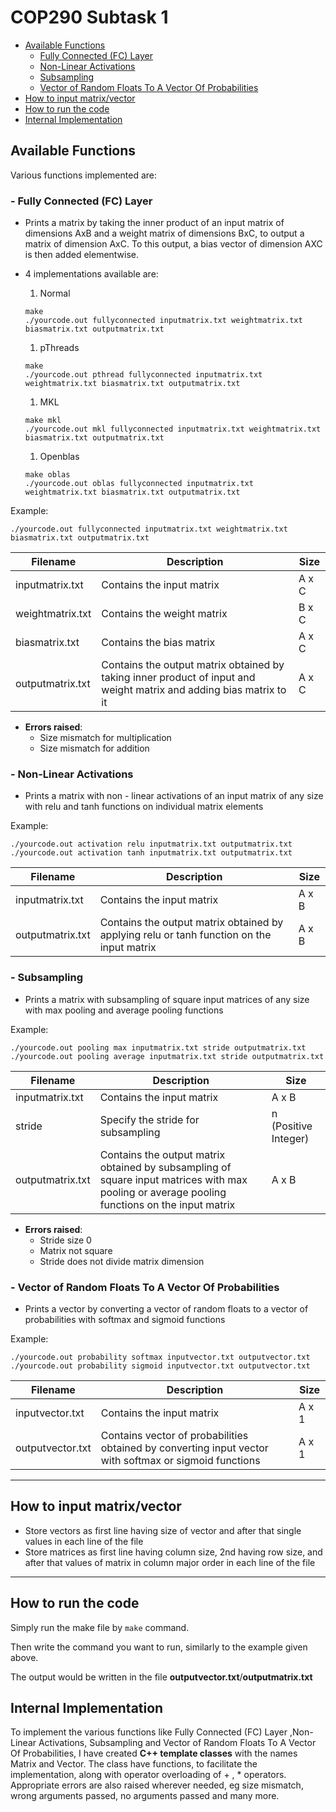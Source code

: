 # COP290 Subtask 1


  - [Available Functions](#Available-Functions)
    -   [Fully Connected (FC) Layer](#---fully-connected-fc-layer)
    -   [Non-Linear Activations](#---non-linear-activations)
    -   [Subsampling](#---subsampling)
    -   [Vector of Random Floats To A Vector Of Probabilities](#---vector-of-random-floats-to-a-vector-of-probabilities)
  - [How to input matrix/vector](#how-to-input-matrixvector)
  - [How to run the code](#how-to-run-the-code)
  - [Internal Implementation](#internal-implementation)

## Available Functions
  
  Various functions implemented are:

### -  Fully Connected (FC) Layer

 - Prints a matrix by taking the inner product of an input matrix of dimensions AxB and a weight matrix of dimensions BxC, to output a matrix of dimension AxC. To this output, a bias vector of dimension AXC is then added elementwise.

- 4 implementations available are:
  1. Normal 
    ```
    make
    ./yourcode.out fullyconnected inputmatrix.txt weightmatrix.txt biasmatrix.txt outputmatrix.txt
    ```
  1. pThreads 
    ```
    make
    ./yourcode.out pthread fullyconnected inputmatrix.txt weightmatrix.txt biasmatrix.txt outputmatrix.txt
    ```
  1. MKL 
    ```
    make mkl
    ./yourcode.out mkl fullyconnected inputmatrix.txt weightmatrix.txt biasmatrix.txt outputmatrix.txt
    ```
  1. Openblas 
    ```
    make oblas
    ./yourcode.out oblas fullyconnected inputmatrix.txt weightmatrix.txt biasmatrix.txt outputmatrix.txt
    ```


Example: 

```
./yourcode.out fullyconnected inputmatrix.txt weightmatrix.txt biasmatrix.txt outputmatrix.txt
```
Filename | Description | Size
------------ | ------------- | -------------
inputmatrix.txt | Contains the input matrix | A x C
weightmatrix.txt | Contains the weight matrix | B x C
biasmatrix.txt | Contains the bias matrix | A x C
outputmatrix.txt | Contains the output matrix obtained by taking inner product of input and weight matrix and adding bias matrix to it | A x C

- **Errors raised**: 
  - Size mismatch for multiplication
  - Size mismatch for addition
    

### -  Non-Linear Activations 
- Prints a matrix with non - linear activations of an input matrix of any size with relu and tanh functions on individual matrix elements

Example:

```
./yourcode.out activation relu inputmatrix.txt outputmatrix.txt
./yourcode.out activation tanh inputmatrix.txt outputmatrix.txt
```

Filename | Description | Size
------------ | ------------- | -------------
inputmatrix.txt | Contains the input matrix | A x B
outputmatrix.txt | Contains the output matrix obtained by applying relu or tanh function on the input matrix | A x B

   

### -  Subsampling

- Prints a matrix with subsampling of square input matrices of any size with max pooling and average pooling functions

Example:

```
./yourcode.out pooling max inputmatrix.txt stride outputmatrix.txt
./yourcode.out pooling average inputmatrix.txt stride outputmatrix.txt
```

Filename | Description | Size
------------ | ------------- | -------------
inputmatrix.txt | Contains the input matrix | A x B
stride | Specify the stride for subsampling | n (Positive Integer)
outputmatrix.txt | Contains the output matrix obtained by subsampling of square input matrices with max pooling or average pooling functions on the input matrix | A x B
    
- **Errors raised**: 
  - Stride size 0
  - Matrix not square
  - Stride does not divide matrix dimension

### -  Vector of Random Floats To A Vector Of Probabilities

- Prints a vector by converting a vector of random floats to a vector of probabilities with softmax and sigmoid functions

Example:

```
./yourcode.out probability softmax inputvector.txt outputvector.txt
./yourcode.out probability sigmoid inputvector.txt outputvector.txt
```

Filename | Description | Size
------------ | ------------- | -------------
inputvector.txt | Contains the input matrix | A x 1
outputvector.txt | Contains vector of probabilities obtained by converting input vector with softmax or sigmoid functions | A x 1
    
<hr>


## How to input matrix/vector

- Store vectors as first line having size of vector and after that single values in each line of the file
- Store matrices as first line having column size, 2nd having row size, and after that values of matrix in column major order in each line of the file

<hr>


## How to run the code

Simply run the make file by `make` command.

Then write the command you want to run, similarly to the example given above. 

The output would be written in the file **outputvector.txt**/**outputmatrix.txt**

## Internal Implementation

To implement the various functions like Fully Connected (FC) Layer ,Non-Linear Activations, Subsampling and Vector of Random Floats To A Vector Of Probabilities, I have created **C++ template classes** with the names Matrix and Vector. The class have functions, to facilitate the implementation, along with operator overloading of + , * operators. Appropriate errors are also raised wherever needed, eg size mismatch, wrong arguments passed, no arguments passed and many more.
